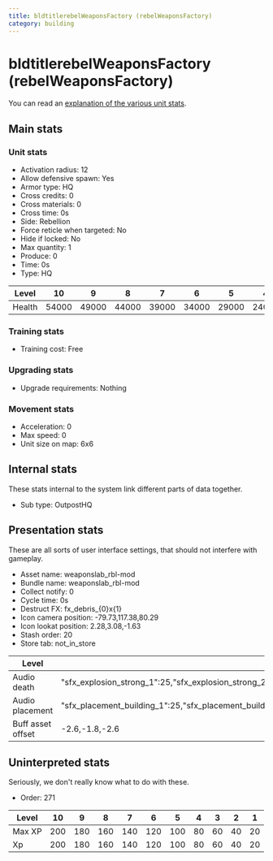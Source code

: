 ```yaml
---
title: bldtitlerebelWeaponsFactory (rebelWeaponsFactory)
category: building
---
```


# bldtitlerebelWeaponsFactory (rebelWeaponsFactory)

You can read an [explanation  of the various unit stats](unitexplained.md).

## Main stats

### Unit stats

  * Activation radius: 12
  * Allow defensive spawn: Yes
  * Armor type: HQ
  * Cross credits: 0
  * Cross materials: 0
  * Cross time: 0s
  * Side: Rebellion
  * Force reticle when targeted: No
  * Hide if locked: No
  * Max quantity: 1
  * Produce: 0
  * Time: 0s
  * Type: HQ

|Level |10   |9    |8    |7    |6    |5    |4    |3    |2    |1    |
|------|-----|-----|-----|-----|-----|-----|-----|-----|-----|-----|
|Health|54000|49000|44000|39000|34000|29000|24000|18000|15000|10000|


### Training stats

  * Training cost: Free

### Upgrading stats

  * Upgrade requirements: Nothing

### Movement stats

  * Acceleration: 0
  * Max speed: 0
  * Unit size on map: 6x6

## Internal stats

These stats internal to the system link different parts of data together.

  * Sub type: OutpostHQ

## Presentation stats

These are all sorts of user interface settings, that should not interfere with gameplay.

  * Asset name: weaponslab_rbl-mod
  * Bundle name: weaponslab_rbl-mod
  * Collect notify: 0
  * Cycle time: 0s
  * Destruct FX: fx_debris_{0}x{1}
  * Icon camera position: -79.73,117.38,80.29
  * Icon lookat position: 2.28,3.08,-1.63
  * Stash order: 20
  * Store tab: not_in_store

|Level            |10                                                                                                                      |9                                                                                                                       |8                                                                                                                       |7                                                                                                                       |6                                                                                                                       |5                                                                                                                       |4                                                                                                                       |3                                                                                                                       |2                                                                                                                       |1                                                                                                                       |
|-----------------|------------------------------------------------------------------------------------------------------------------------|------------------------------------------------------------------------------------------------------------------------|------------------------------------------------------------------------------------------------------------------------|------------------------------------------------------------------------------------------------------------------------|------------------------------------------------------------------------------------------------------------------------|------------------------------------------------------------------------------------------------------------------------|------------------------------------------------------------------------------------------------------------------------|------------------------------------------------------------------------------------------------------------------------|------------------------------------------------------------------------------------------------------------------------|------------------------------------------------------------------------------------------------------------------------|
|Audio death      |"sfx_explosion_strong_1":25,"sfx_explosion_strong_2":25,"sfx_explosion_strong_3":25,"sfx_explosion_strong_4":134        |"sfx_explosion_strong_1":25,"sfx_explosion_strong_2":25,"sfx_explosion_strong_3":25,"sfx_explosion_strong_4":133        |"sfx_explosion_strong_1":25,"sfx_explosion_strong_2":25,"sfx_explosion_strong_3":25,"sfx_explosion_strong_4":132        |"sfx_explosion_strong_1":25,"sfx_explosion_strong_2":25,"sfx_explosion_strong_3":25,"sfx_explosion_strong_4":131        |"sfx_explosion_strong_1":25,"sfx_explosion_strong_2":25,"sfx_explosion_strong_3":25,"sfx_explosion_strong_4":130        |"sfx_explosion_strong_1":25,"sfx_explosion_strong_2":25,"sfx_explosion_strong_3":25,"sfx_explosion_strong_4":129        |"sfx_explosion_strong_1":25,"sfx_explosion_strong_2":25,"sfx_explosion_strong_3":25,"sfx_explosion_strong_4":128        |"sfx_explosion_strong_1":25,"sfx_explosion_strong_2":25,"sfx_explosion_strong_3":25,"sfx_explosion_strong_4":127        |"sfx_explosion_strong_1":25,"sfx_explosion_strong_2":25,"sfx_explosion_strong_3":25,"sfx_explosion_strong_4":126        |"sfx_explosion_strong_1":25,"sfx_explosion_strong_2":25,"sfx_explosion_strong_3":25,"sfx_explosion_strong_4":125        |
|Audio placement  |"sfx_placement_building_1":25,"sfx_placement_building_2":25,"sfx_placement_building_3":25,"sfx_placement_building_4":134|"sfx_placement_building_1":25,"sfx_placement_building_2":25,"sfx_placement_building_3":25,"sfx_placement_building_4":133|"sfx_placement_building_1":25,"sfx_placement_building_2":25,"sfx_placement_building_3":25,"sfx_placement_building_4":132|"sfx_placement_building_1":25,"sfx_placement_building_2":25,"sfx_placement_building_3":25,"sfx_placement_building_4":131|"sfx_placement_building_1":25,"sfx_placement_building_2":25,"sfx_placement_building_3":25,"sfx_placement_building_4":130|"sfx_placement_building_1":25,"sfx_placement_building_2":25,"sfx_placement_building_3":25,"sfx_placement_building_4":129|"sfx_placement_building_1":25,"sfx_placement_building_2":25,"sfx_placement_building_3":25,"sfx_placement_building_4":128|"sfx_placement_building_1":25,"sfx_placement_building_2":25,"sfx_placement_building_3":25,"sfx_placement_building_4":127|"sfx_placement_building_1":25,"sfx_placement_building_2":25,"sfx_placement_building_3":25,"sfx_placement_building_4":126|"sfx_placement_building_1":25,"sfx_placement_building_2":25,"sfx_placement_building_3":25,"sfx_placement_building_4":125|
|Buff asset offset|-2.6,-1.8,-2.6                                                                                                          |-2.6,-1.8,-2.6                                                                                                          |-2.6,-1.8,-2.6                                                                                                          |-2,-2.2,-2                                                                                                              |-1.6,-2.4,-1.6                                                                                                          |-1.6,-2.4,-1.6                                                                                                          |-1,-3.6,-1.6                                                                                                            |-0.8,-3.6,-1.2                                                                                                          |-0.8,-3.6,-1.2                                                                                                          |-0.8,-3.6,-1.2                                                                                                          |


## Uninterpreted stats

Seriously, we don't really know what to do with these.

  * Order: 271

|Level |10 |9  |8  |7  |6  |5  |4 |3 |2 |1 |
|------|---|---|---|---|---|---|--|--|--|--|
|Max XP|200|180|160|140|120|100|80|60|40|20|
|Xp    |200|180|160|140|120|100|80|60|40|20|


